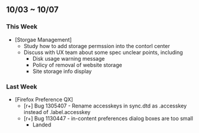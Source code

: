 ## 10/03 ~ 10/07 ##

### This Week ###
* [Storgae Management]
  - Study how to add storage permssion into the contorl center
  - Discuss with UX team about some spec unclear points, including
    - Disk usage warning message
    - Policy of removal of website storage
    - Site storage info display

### Last Week ###

* [Firefox Preference QX]
  - [r+] Bug 1305407 - Rename accesskeys in sync.dtd as .accesskey instead of .label.accesskey
  - [r+] Bug 1130447 - in-content preferences dialog boxes are too small
    - Landed
